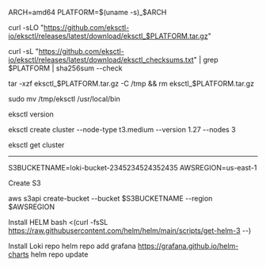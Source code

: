 
ARCH=amd64
PLATFORM=$(uname -s)_$ARCH

curl -sLO "https://github.com/eksctl-io/eksctl/releases/latest/download/eksctl_$PLATFORM.tar.gz"

curl -sL "https://github.com/eksctl-io/eksctl/releases/latest/download/eksctl_checksums.txt" | grep $PLATFORM | sha256sum --check

tar -xzf eksctl_$PLATFORM.tar.gz -C /tmp && rm eksctl_$PLATFORM.tar.gz

sudo mv /tmp/eksctl /usr/local/bin

eksctl version





eksctl create cluster --node-type t3.medium --version 1.27 --nodes 3

eksctl get cluster




----------------------------------------

S3BUCKETNAME=loki-bucket-2345234524352435
AWSREGION=us-east-1

Create S3

aws s3api create-bucket --bucket $S3BUCKETNAME --region $AWSREGION

Install HELM
bash <(curl -fsSL  https://raw.githubusercontent.com/helm/helm/main/scripts/get-helm-3 --)

Install Loki repo
helm repo add grafana https://grafana.github.io/helm-charts
helm repo update

